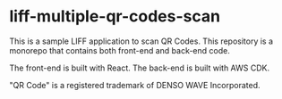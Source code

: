 # liff-multiple-qr-codes-scan

This is a sample LIFF application to scan QR Codes.
This repository is a monorepo that contains both front-end and back-end code.

The front-end is built with React.
The back-end is built with AWS CDK.

"QR Code" is a registered trademark of DENSO WAVE Incorporated.
